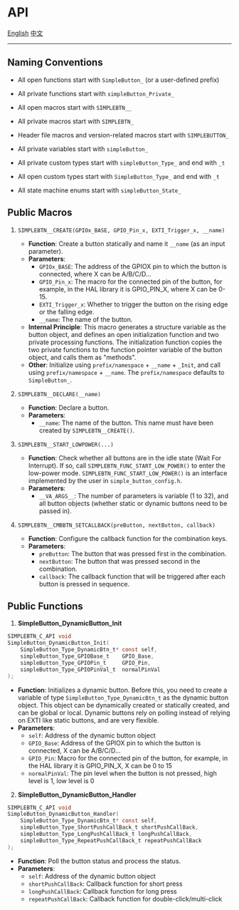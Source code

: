 # API

[English](./API.md)
[中文](./API_zh.md)

---

## Naming Conventions

- All open functions start with `SimpleButton_` (or a user-defined prefix)

- All private functions start with `simpleButton_Private_`

- All open macros start with `SIMPLEBTN__`

- All private macros start with `SIMPLEBTN_`

- Header file macros and version-related macros start with `SIMPLEBUTTON_`

- All private variables start with `simpleButton_`

- All private custom types start with `simpleButton_Type_` and end with `_t`

- All open custom types start with `SimpleButton_Type_` and end with `_t`

- All state machine enums start with `simpleButton_State_`


## Public Macros

1. `SIMPLEBTN__CREATE(GPIOx_BASE, GPIO_Pin_x, EXTI_Trigger_x, __name)`
    - **Function**: Create a button statically and name it `__name` (as an input parameter).
    - **Parameters**:
        - `GPIOx_BASE`: The address of the GPIOX pin to which the button is connected, where X can be A/B/C/D...
        - `GPIO_Pin_x`: The macro for the connected pin of the button, for example, in the HAL library it is GPIO_PIN_X, where X can be 0-15.
        - `EXTI_Trigger_x`: Whether to trigger the button on the rising edge or the falling edge.
        - `__name`: The name of the button.
    - **Internal Principle**: This macro generates a structure variable as the button object, and defines an open initialization function and two private processing functions. The initialization function copies the two private functions to the function pointer variable of the button object, and calls them as "methods".
    - **Other**: Initialize using `prefix/namespace` + `__name` + `_Init`, and call using `prefix/namespace` + `__name`. The `prefix/namespace` defaults to `SimpleButton_`. 

2. `SIMPLEBTN__DECLARE(__name)`
    - **Function**: Declare a button.
    - **Parameters**:
        - `__name`: The name of the button. This name must have been created by `SIMPLEBTN__CREATE()`. 

3. `SIMPLEBTN__START_LOWPOWER(...) `
    - **Function**: Check whether all buttons are in the idle state (Wait For Interrupt). If so, call `SIMPLEBTN_FUNC_START_LOW_POWER()` to enter the low-power mode. `SIMPLEBTN_FUNC_START_LOW_POWER()` is an interface implemented by the user in `simple_button_config.h`.
    - **Parameters**:
        - `__VA_ARGS__`: The number of parameters is variable (1 to 32), and all button objects (whether static or dynamic buttons need to be passed in).

4. `SIMPLEBTN__CMBBTN_SETCALLBACK(preButton, nextButton, callback)`
    - **Function**: Configure the callback function for the combination keys.
    - **Parameters**:
        - `preButton`: The button that was pressed first in the combination.
        - `nextButton`: The button that was pressed second in the combination.
        - `callback`: The callback function that will be triggered after each button is pressed in sequence.

## Public Functions

1. **SimpleButton_DynamicButton_Init**

```c
SIMPLEBTN_C_API void
SimpleButton_DynamicButton_Init(
    SimpleButton_Type_DynamicBtn_t* const self,
    simpleButton_Type_GPIOBase_t    GPIO_Base,
    simpleButton_Type_GPIOPin_t     GPIO_Pin,
    simpleButton_Type_GPIOPinVal_t  normalPinVal
);
```

- **Function**: Initializes a dynamic button. Before this, you need to create a variable of type `SimpleButton_Type_DynamicBtn_t` as the dynamic button object. This object can be dynamically created or statically created, and can be global or local. Dynamic buttons rely on polling instead of relying on EXTI like static buttons, and are very flexible.
- **Parameters**:
    - `self`: Address of the dynamic button object
    - `GPIO_Base`: Address of the GPIOX pin to which the button is connected, X can be A/B/C/D...
    - `GPIO_Pin`: Macro for the connected pin of the button, for example, in the HAL library it is GPIO_PIN_X, X can be 0 to 15
    - `normalPinVal`: The pin level when the button is not pressed, high level is 1, low level is 0 

2. **SimpleButton_DynamicButton_Handler**

```c
SIMPLEBTN_C_API void
SimpleButton_DynamicButton_Handler(
    SimpleButton_Type_DynamicBtn_t* const self,
    simpleButton_Type_ShortPushCallBack_t shortPushCallBack,
    simpleButton_Type_LongPushCallBack_t longPushCallBack,
    simpleButton_Type_RepeatPushCallBack_t repeatPushCallBack
);
```

- **Function**: Poll the button status and process the status.
- **Parameters**:
    - `self`: Address of the dynamic button object
    - `shortPushCallBack`: Callback function for short press
    - `longPushCallBack`: Callback function for long press
    - `repeatPushCallBack`: Callback function for double-click/multi-click
